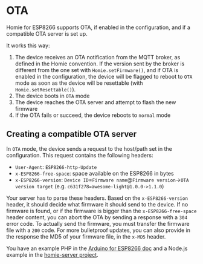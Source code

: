 # OTA

Homie for ESP8266 supports OTA, if enabled in the configuration, and if a compatible OTA server is set up.

It works this way:

1. The device receives an OTA notification from the MQTT broker, as defined in the Homie convention. If the version sent by the broker is different from the one set with `Homie.setFirmware()`, and if OTA is enabled in the configuration, the device will be flagged to reboot to `OTA` mode as soon as the device will be resettable (with `Homie.setResettable()`).
2. The device boots in `OTA` mode
3. The device reaches the OTA server and attempt to flash the new firmware
4. If the OTA fails or succeed, the device reboots to `normal` mode

## Creating a compatible OTA server

In `OTA` mode, the device sends a request to the host/path set in the configuration. This request contains the following headers:

- `User-Agent`: `ESP8266-http-Update`
- `x-ESP8266-free-space`: space available on the ESP8266 in bytes
- `x-ESP8266-version`: `Device ID`=`Firmware name`@`Firmware version`->`OTA version target` (e.g. `c631f278=awesome-light@1.0.0->1.1.0`)

Your server has to parse these headers. Based on the `x-ESP8266-version` header, it should decide what firmware it should send to the device. If no firmware is found, or if the firmware is bigger than the `x-ESP8266-free-space` header content, you can abort the OTA by sending a response with a `304` error code. To actually send the firmware, you must transfer the firmware file with a `200` code. For more bulletproof updates, you can also provide in the response the MD5 of your firmware file, in the `x-MD5` header.

You have an example PHP in the [Arduino for ESP8266 doc](http://esp8266.github.io/Arduino/versions/2.1.0/doc/ota_updates/ota_updates.html#http-server) and a Node.js example in the [homie-server project](https://github.com/marvinroger/homie-server/blob/7b53ee9a1e5a053d311da139da8df8d3bdfd6f98/lib/servers/ota.js#L126).
